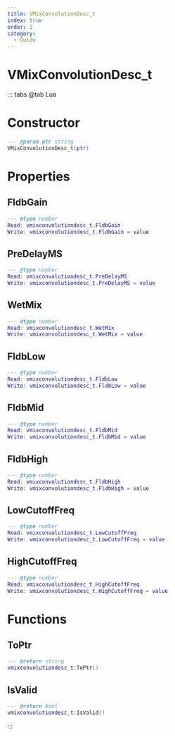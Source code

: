 ```yaml
---
title: VMixConvolutionDesc_t
index: true
order: 2
category:
  - Guide
---
```


# VMixConvolutionDesc_t

::: tabs
@tab Lua
# Constructor
```lua
--- @param ptr string
VMixConvolutionDesc_t(ptr)
```
# Properties
## FldbGain 
```lua
--- @type number
Read: vmixconvolutiondesc_t.FldbGain
Write: vmixconvolutiondesc_t.FldbGain = value
```
## PreDelayMS 
```lua
--- @type number
Read: vmixconvolutiondesc_t.PreDelayMS
Write: vmixconvolutiondesc_t.PreDelayMS = value
```
## WetMix 
```lua
--- @type number
Read: vmixconvolutiondesc_t.WetMix
Write: vmixconvolutiondesc_t.WetMix = value
```
## FldbLow 
```lua
--- @type number
Read: vmixconvolutiondesc_t.FldbLow
Write: vmixconvolutiondesc_t.FldbLow = value
```
## FldbMid 
```lua
--- @type number
Read: vmixconvolutiondesc_t.FldbMid
Write: vmixconvolutiondesc_t.FldbMid = value
```
## FldbHigh 
```lua
--- @type number
Read: vmixconvolutiondesc_t.FldbHigh
Write: vmixconvolutiondesc_t.FldbHigh = value
```
## LowCutoffFreq 
```lua
--- @type number
Read: vmixconvolutiondesc_t.LowCutoffFreq
Write: vmixconvolutiondesc_t.LowCutoffFreq = value
```
## HighCutoffFreq 
```lua
--- @type number
Read: vmixconvolutiondesc_t.HighCutoffFreq
Write: vmixconvolutiondesc_t.HighCutoffFreq = value
```
# Functions
## ToPtr
```lua
--- @return string
vmixconvolutiondesc_t:ToPtr()
```
## IsValid
```lua
--- @return bool
vmixconvolutiondesc_t:IsValid()
```

:::